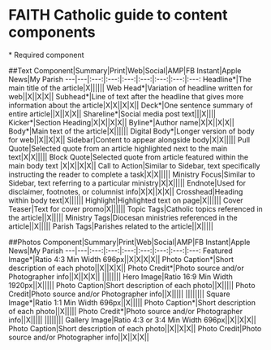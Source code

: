 # FAITH Catholic guide to content components
\* Required component

##Text
Component|Summary|Print|Web|Social|AMP|FB Instant|Apple News|My Parish
---|---|:---:|:---:|:---:|:---:|:---:|:---:|:---:
Headline\*|The main title of the article|X||||||
Web Head\*|Variation of headline written for web||X||X|X||
Subhead\*|Line of text after the headline that gives more information about the article|X|X||X|X||
Deck\*|One sentence summary of entire article||X||X|X||
Shareline\*|Social media post text|||X||||
Kicker\*|Section Heading|X|X||X|X||
Byline\*|Author name|X|X||X|X||
Body\*|Main text of the article|X||||||
Digital Body\*|Longer version of body for web||X||X|X||
Sidebar|Content to appear alongside body|X|X|||||
Pull Quote|Selected quote from an article highlighted next to the main text|X|X|||||
Block Quote|Selected quote from article featured within the main body text |X|X||X|X||
Call to Action|Similar to Sidebar, text specifically instructing the reader to complete a task|X|X|||||
Ministry Focus|Similar to Sidebar, text referring to a particular ministry|X|X|||||
Endnote|Used for disclaimer, footnotes, or columnist info|X|X||X|X||
Crosshead|Heading within body text|X||||||
Highlight|Highlighted text on page|X||||||
Cover Teaser|Text for cover promo|X||||||
Topic Tags|Catholic topics referenced in the article||X|||||
Ministry Tags|Diocesan ministries referenced in the article||X|||||
Parish Tags|Parishes related to the article||X|||||

##Photos
Component|Summary|Print|Web|Social|AMP|FB Instant|Apple News|My Parish
---|---|:---:|:---:|:---:|:---:|:---:|:---:|:---:
Featured Image\*|Ratio 4:3 Min Width 696px||X|X|X|X||
Photo Caption\*|Short description of each photo||X||X|X||
Photo Credit\*|Photo source and/or Photographer info||X||X|X||
||||||||
Hero Image|Ratio 16:9 Min Width 1920px||X|||||
Photo Caption|Short description of each photo||X|||||
Photo Credit|Photo source and/or Photographer info||X|||||
||||||||
Square Image\*|Ratio 1:1 Min Width 696px||X|||||
Photo Caption\*|Short description of each photo||X|||||
Photo Credit\*|Photo source and/or Photographer info||X|||||
||||||||
Gallery Image|Ratio 4:3 or 3:4 Min Width 696px||X||X|X||
Photo Caption|Short description of each photo||X||X|X||
Photo Credit|Photo source and/or Photographer info||X||X|X||
